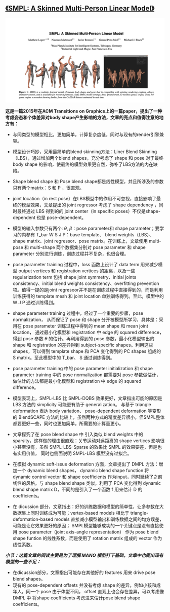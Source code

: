 ## [《SMPL: A Skinned Multi-Person Linear Model》](http://files.is.tue.mpg.de/black/papers/SMPL2015.pdf)
![f](/picture/4.png)

**这是一篇2015年在ACM Transitions on Graphics上的一篇paper，提出了一种考虑姿态和个体差异对body shape产生影响的方法，文章的亮点和值得注意的地方有：**

* 与同类型的模型相比，更加简单，计算复杂度低，同时与现有的render引擎兼容。

* 模型设计巧妙，采用最简单的blend skinning方法：Liner Blend Skinning（LBS），通过增加两个blend shapes，充分考虑了 shape 和 pose 对于最终 body shape 的影响，使最终的模型效果更自然，弥补了LBS方法的内在缺陷。

* Shape blend shape 和 Pose blend shape都是线性模型，并且所涉及的参数只有两个matrix：S 和 P ，很直观。

* joint location（in rest pose）在LBS模型中的作用不可忽视，直接影响了最终的模型效果，文章提出的 joint regressor 考虑了 shape dependency ，同时最终通过 LBS 得到的的 joint center（in specific poses）不仅是shape-dependent 也是 pose-dependent。

* 模型的输入参数只有两个: $\theta$, $\beta$：pose parameter和 shape parameter；要学习的内参有 T_bar W S J P：base template、 blend weights（LBS）、shape matrix、joint regressor、pose matrix。在训练上，文章使用 multi-pose 和 multi-shape 两个数据集分别对 pose parameter 和 shape parameter 分别进行训练，训练过程并不复杂，也很合理。

*  pose parameter training 过程中，loss 函数上设计了 data term 用来减少模型 output vertices 和 registration vertices 的距离，以及一些 regularization term 包括 shape joint symmetry、initial joints consistency、initial blend weights consistency、overfitting prevention项。值得一提的是joint regresoor并不是在训练过程中直接得到的，而是利用训练获得的 template mesh 和 joint location 单独训练得到。至此，模型中的 W J P 通过训练得到。

* shape parameter training 过程中，经过了一个重要的步骤，pose normalization， 从而保证了 pose 和 shape 分开被模型所学习，具体是：采用在 pose parameter 训练过程中得到的 mean shape 和 mean joint location， 通过最小化模型和 registration 中 edge 的 squared difference，得到 pose 参数 $\theta$ 的估计。再利用得到的 pose 参数，最小化模型输出的 shape 和 registration 的差异得到 subject-specific shapes。利用这些 shapes，可以得到 template shape 和 PCA 变化得到的 PC shapes 组成的 S matrix。至此模型中的 T_bar、 S 通过训练得到。

* pose parameter training 中的 pose parameter initialization 和 shape parameter training 中的 pose normalization 都需要对 pose 参数做估计， 做估计的方法都是最小化模型和 registration 中 edge 的 squared difference。

* 模型表现上，SMPL-LBS 比 SMPL-DQBS 效果更好，文章指出可能的原因是 LBS 方法的 simplicity 可能更有助于 generalization。 与基于 triangle deformation 表达 body variation、 pose-dependent deformation 等变形的 BlendSCAPE 方法的比较上，虽然两种方式的精度差异很小，但SMPL整体都要更好一些，同时也更加简单，所需要的计算量更小。

* 文章探究了在 pose blend shape 中 引入类似 blend weights 中的 sparsity，这样做的理由很直观：关节运动对远距离的 shape vertices 影响很小甚至没有，虽然 SMPL-LBS-Sparse 的效果比 SMPL 的效果要差，但是也有实用价值， 同时也侧面说明 SMPL-LBS 模型没有过拟合。

* 在模拟 dynamic soft-issue deformation 方面，文章提出了 DMPL 方法：增加一个 dynamic blend shapes， dynamic blend shape function 将 dynamic control vector 和 shape coefficients 作为input，同时延续了之前线性的风格。与 shape blend shape 类似，利用了 PCA 变化得到 dynamic blend shape matrix D，不同的是引入了一个函数 f 用来估计 D 的 coefficients。

* 在 dicussion 部分，文章指出：好的训练数据和模型的简单性，让多参数在大数据集上同时训练成为可能；vertex-based models 相比于 triangle-deformation-based models 直接减小模型输出和训练数据之间的均方误差，可能是让它效果更好的原因； SMPL模型能够成功的一个关键点是没有直接使用 pose parameter（joint axis-angle representation） 作为 pose blend shape funtion 的线性系数，而是使用了 rotation matrix 组成的 vector 作为线性系数。

***小节：这篇文章的阅读主要是为了理解 MANO 模型打下基础，文章中也提出现有模型的一些不足：***
* 在dicussion部分，文章指出可能存在其他好的 features 用来 drive pose blend shapes。
* 现有的 pose-dependent offsets 并没有考虑 shape 的差异，例如小孩和成年人，同一个 pose 由于体型不同， offset 直观上也会存在差异，可以考虑像 DMPL 中 将shape coefficients 考虑进来估计pose blend shape coefficients。